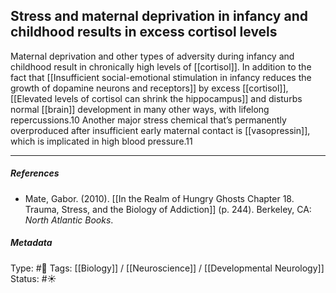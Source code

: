 ## Stress and maternal deprivation in infancy and childhood results in excess cortisol levels  # 

Maternal deprivation and other types of adversity during infancy and childhood result in chronically high levels of [[cortisol]]. In addition to the fact that [[Insufficient social-emotional stimulation in infancy reduces the growth of dopamine neurons and receptors]] by excess [[cortisol]], [[Elevated levels of cortisol can shrink the hippocampus]] and disturbs normal [[brain]] development in many other ways, with lifelong repercussions.10 Another major stress chemical that’s permanently overproduced after insufficient early maternal contact is [[vasopressin]], which is implicated in high blood pressure.11

___

##### References

- Mate, Gabor. (2010). [[In the Realm of Hungry Ghosts Chapter 18. Trauma, Stress, and the Biology of Addiction]] (p. 244). Berkeley, CA: _North Atlantic Books_.

##### Metadata

Type: #🔴 
Tags: [[Biology]] / [[Neuroscience]] / [[Developmental Neurology]] 
Status: #☀️ 